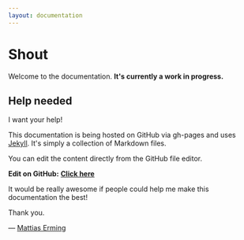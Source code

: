 ```yaml
---
layout: documentation
---
```


# Shout

Welcome to the documentation. __It's currently a work in progress.__

## Help needed

I want your help!

This documentation is being hosted on GitHub via gh-pages and uses [Jekyll](http://jekyllrb.com/).
It's simply a collection of Markdown files.

You can edit the content directly from the GitHub file editor.

__Edit on GitHub:__
__[Click here](https://github.com/erming/shout-website/tree/gh-pages/_docs)__

It would be really awesome if people could help me make this documentation the best!

Thank you.

&mdash; [Mattias Erming](http://github.com/erming)
